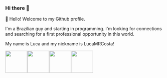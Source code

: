 ### Hi there 👋

👋 Hello! Welcome to my Github profile.

I'm a Brazilian guy and starting in programming. I'm looking for connections and searching for a first professional opportunity in this world.

My name is Luca and my nickname is LucaMRCosta!


 <img src="https://cdn.jsdelivr.net/gh/devicons/devicon/icons/python/python-original-wordmark.svg" width="70" height="70"/><img src="https://cdn.jsdelivr.net/gh/devicons/devicon/icons/microsoftsqlserver/microsoftsqlserver-plain-wordmark.svg"  width="70" height="70"/><img src="https://cdn.jsdelivr.net/gh/devicons/devicon/icons/linux/linux-original.svg" width="70" height="70"/><img src="https://cdn.jsdelivr.net/gh/devicons/devicon/icons/php/php-original.svg" width="70" height="70"/>
 
          
 

          
<!--
**LucaMRCosta/LucaMRCosta** is a ✨ _special_ ✨ repository because its `README.md` (this file) appears on your GitHub profile.

Here are some ideas to get you started:

- 🔭 I’m currently working on ...
- 🌱 I’m currently learning ...
- 👯 I’m looking to collaborate on ...
- 🤔 I’m looking for help with ...
- 💬 Ask me about ...
- 📫 How to reach me: ...
- 😄 Pronouns: ...
- ⚡ Fun fact: ...
-->
